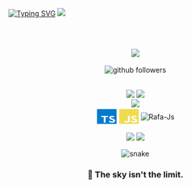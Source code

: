 [![Typing SVG](https://readme-typing-svg.herokuapp.com?color=ba60ff&lines=My+Profile)](https://git.io/typing-svg) <img src="https://raw.githubusercontent.com/iampavangandhi/iampavangandhi/master/gifs/Hi.gif" width="30px">

<br>

<p align="center">
    <br>
    <img src="https://discord.c99.nl/widget/theme-4/600804786492932101.png" />
</p>

<p align='center'>
    <img src="https://img.shields.io/github/followers/zSpl1nterUS?label=Follow&style=social" alt="github followers" /><br>
    <br>

</p>
<div align="center">
    <img height="170em" src="https://github-readme-stats.vercel.app/api?username=zSpl1nterUS&show_icons=true&theme=midnight-purple&include_all_commits=true&count_private=true,contribs&bg_color=00000000" />
    <img height="170em" src="https://github-readme-stats.vercel.app/api/top-langs/?username=zSpl1nterUS&layout=compact&langs_count=7&theme=midnight-purple,contribs&bg_color=00000000" />
    <br>
    <img src="https://github-readme-streak-stats.herokuapp.com?user=zSpl1nterUS&theme=midnight-purple&hide_border=true&background=FFFFFF00">
</div>

<div style="display: inline_block" align="center">
    <img align="center" alt="Rafa-CSS" height="30" width="40" src="https://raw.githubusercontent.com/devicons/devicon/master/icons/typescript/typescript-plain.svg">
    <img align="center" alt="Rafa-Js" height="30" width="40" src="https://raw.githubusercontent.com/devicons/devicon/master/icons/javascript/javascript-plain.svg">
    <img align="center" alt="Rafa-Js" height="35" width="35" src="https://cdn.iconscout.com/icon/free/png-256/node-js-1174925.png">
</div>

<br>

<div align="center">
    <img src="https://badges.pufler.dev/visits/zSpl1nterUS/zSpl1nterUS" />
    <img src="https://badges.pufler.dev/repos/zSpl1nterUS" />
</div>

</div>

<p align="center">
    <img src="https://github.com/zSpl1nterUS/zSpl1nterUS/raw/output/github-contribution-grid-snake.svg" alt="snake"></center>
</p>

<h3 align='center'>
    🚀 The sky isn't the limit.
</h3>
